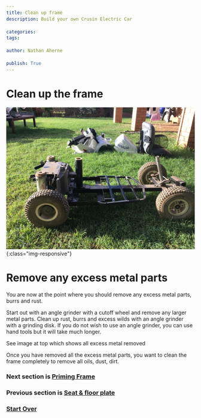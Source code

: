 ```yaml
---
title: Clean up frame
description: Build your own Crusin Electric Car

categories:
tags:

author: Nathan Aherne

publish: True
---
```


# Clean up the frame

![Banner image](banner.jpg){:class="img-responsive"}

# Remove any excess metal parts

You are now at the point where you should remove any excess metal parts, burrs and rust. 

Start out with an angle grinder with a cutoff wheel and remove any larger metal parts. Clean up rust, burrs and excess wilds with an angle grinder with a grinding disk. If you do not wish to use an angle grinder, you can use hand tools but it will take much longer.

See image at top which shows all excess metal removed

Once you have removed all the excess metal parts, you want to clean the frame completely to remove all oils, dust, dirt.

### Next section is [Priming Frame](/cruisin/diy/priming-frame/index.html)

### Previous section is [Seat & floor plate](/cruisin/diy/seat-floor/index.html)

### [Start Over](/cruisin/diy/index.html)
